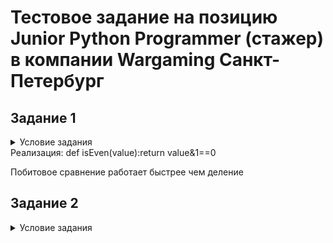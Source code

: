 # Тестовое задание на позицию Junior Python Programmer (стажер) в компании Wargaming Санкт-Петербург

## Задание 1


<details>
  <summary>Условие задания</summary>

1. На языке Python реализовать алгоритм (функцию) определения четности целого числа, который будет аналогичен нижеприведенному по функциональности, но отличен по своей сути. Объяснить плюсы и минусы обеих реализаций.

                Python example:

                def isEven(value):return value%2==0

</details>
Реализация: 
          def isEven(value):return value&1==0

Побитовое сравнение работает быстрее чем деление

## Задание 2


<details>
  <summary>Условие задания</summary>

1. На языке Python (2.7) реализовать минимум по 2 класса реализовывающих циклический буфер FIFO. Объяснить плюсы и минусы каждой реализации.

</details>
